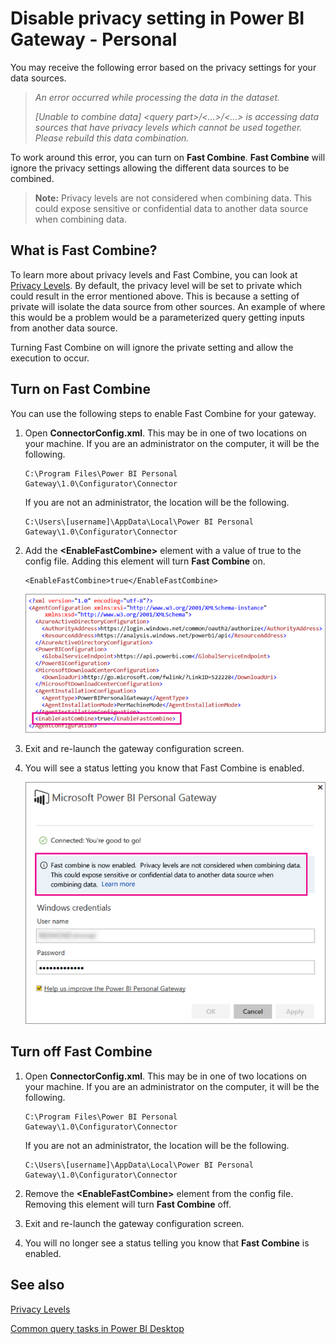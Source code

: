 <properties
pageTitle="Disable privacy settings"
description="How to enable Fast Combine within the Personal Gateway to disable privacy settings for refresh."
services="powerbi"
documentationCenter=""
authors="guyinacube"
manager="mblythe"
editor=""/>

<tags
ms.service="powerbi"
ms.devlang="NA"
ms.topic="article"
ms.tgt_pltfrm="na"
ms.workload="powerbi"
ms.date="11/20/2015"
ms.author="asaxton"/>
# Disable privacy setting in Power BI Gateway - Personal

You may receive the following error based on the privacy settings for your data sources.

> *An error occurred while processing the data in the dataset.*
>
> *[Unable to combine data] &lt;query part&gt;/&lt;…&gt;/&lt;…&gt; is accessing data sources that have privacy levels which cannot be used together. Please rebuild this data combination.*

To work around this error, you can turn on **Fast Combine**. **Fast Combine** will ignore the privacy settings allowing the different data sources to be combined. 

> **Note:** Privacy levels are not considered when combining data. This could expose sensitive or confidential data to another data source when combining data.

## What is Fast Combine?

To learn more about privacy levels and Fast Combine, you can look at [Privacy Levels](https://support.office.com/en-us/article/Privacy-levels-Power-Query-CC3EDE4D-359E-4B28-BC72-9BEE7900B540). By default, the privacy level will be set to private which could result in the error mentioned above. This is because a setting of private will isolate the data source from other sources. An example of where this would be a problem would be a parameterized query getting inputs from another data source. 

Turning Fast Combine on will ignore the private setting and allow the execution to occur.

## Turn on Fast Combine

You can use the following steps to enable Fast Combine for your gateway.

1. Open **ConnectorConfig.xml**.  This may be in one of two locations on your machine.  If you are an administrator on the computer, it will be the following.

    <pre><code>C:\Program Files\Power BI Personal Gateway\1.0\Configurator\Connector</code></pre>

    If you are not an administrator, the location will be the following.

    <pre><code>C:\Users\[username]\AppData\Local\Power BI Personal Gateway\1.0\Configurator\Connector</code></pre>

2.	Add the **&lt;EnableFastCombine&gt;** element with a value of true to the config file. Adding this element will turn **Fast Combine** on.

    <pre><code>&lt;EnableFastCombine&gt;true&lt;/EnableFastCombine&gt;</code></pre>
    
    ![](media/powerbi-refresh-enable-fast-combine/configfile.png)

3.	Exit and re-launch the gateway configuration screen.

4.	You will see a status letting you know that Fast Combine is enabled.

    ![](media/powerbi-refresh-enable-fast-combine/fastcombineenabled.png)

## Turn off Fast Combine

1. Open **ConnectorConfig.xml**.  This may be in one of two locations on your machine.  If you are an administrator on the computer, it will be the following.

    <pre><code>C:\Program Files\Power BI Personal Gateway\1.0\Configurator\Connector</code></pre>

    If you are not an administrator, the location will be the following.

    <pre><code>C:\Users\[username]\AppData\Local\Power BI Personal Gateway\1.0\Configurator\Connector</code></pre>

2.	Remove the **&lt;EnableFastCombine&gt;** element from the config file. Removing this element will turn **Fast Combine** off.

3.	Exit and re-launch the gateway configuration screen.

4.	You will no longer see a status telling you know that **Fast Combine** is enabled.


## See also
[Privacy Levels](https://support.office.com/en-us/article/Privacy-levels-Power-Query-CC3EDE4D-359E-4B28-BC72-9BEE7900B540)

[Common query tasks in Power BI Desktop](powerbi-desktop-common-query-tasks.md)

